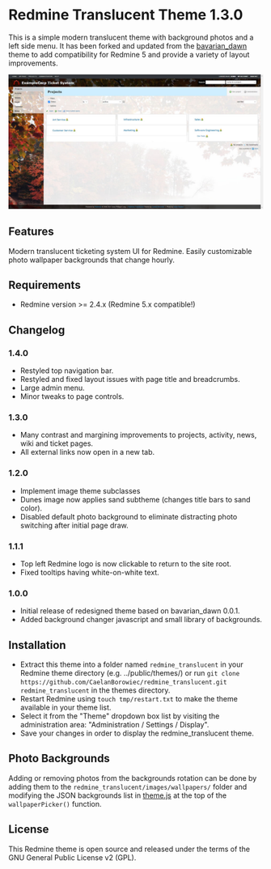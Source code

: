 # Redmine Translucent Theme 1.3.0

This is a simple modern translucent theme with background photos and a left side menu. It has been forked and updated from the [bavarian_dawn](https://github.com/miyanaga/bavarian_dawn) theme to add compatibility for Redmine 5 and provide a variety of layout improvements.

![Screenshot](https://raw.githubusercontent.com/CaelanBorowiec/redmine_translucent/master/screenshot.jpg)

## Features

Modern translucent ticketing system UI for Redmine.
Easily customizable photo wallpaper backgrounds that change hourly.

## Requirements

* Redmine version >= 2.4.x
(Redmine 5.x compatible!)

## Changelog

### 1.4.0
* Restyled top navigation bar.
* Restyled and fixed layout issues with page title and breadcrumbs.
* Large admin menu.
* Minor tweaks to page controls.

### 1.3.0
* Many contrast and margining improvements to projects, activity, news, wiki and ticket pages.
* All external links now open in a new tab.

### 1.2.0
* Implement image theme subclasses
* Dunes image now applies sand subtheme (changes title bars to sand color).
* Disabled default photo background to eliminate distracting photo switching after initial page draw.

### 1.1.1
* Top left Redmine logo is now clickable to return to the site root.
* Fixed tooltips having white-on-white text.

### 1.0.0
* Initial release of redesigned theme based on bavarian_dawn 0.0.1.
* Added background changer javascript and small library of backgrounds.


## Installation

* Extract this theme into a folder named `redmine_translucent` in your Redmine theme directory (e.g. ../public/themes/) or run `git clone https://github.com/CaelanBorowiec/redmine_translucent.git redmine_translucent` in the themes directory.
* Restart Redmine using `touch tmp/restart.txt` to make the theme available in your theme list.
* Select it from the "Theme" dropdown box list by visiting the administration area: "Administration / Settings / Display".
* Save your changes in order to display the redmine_translucent theme.

## Photo Backgrounds
Adding or removing photos from the backgrounds rotation can be done by adding them to the `redmine_translucent/images/wallpapers/` folder and modifying the JSON backgrounds list in [theme.js](https://github.com/CaelanBorowiec/redmine_translucent/blob/master/javascripts/theme.js) at the top of the `wallpaperPicker()` function.

## License

This Redmine theme is open source and released under the terms of the GNU General Public License v2 (GPL).
